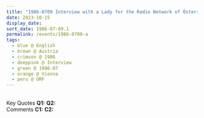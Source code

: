 ```yaml
---
title: "1986-0709 Interview with a Lady for the Radio Network of Österreichischer Rundfunk (ORF), About the Early Life, Vienna, Austria"
date: 2023-10-15
display_date: 
sort_date: 1986-07-09.1
permalink: /events/1986-0709-a
tags:
  - blue @ English
  - brown @ Austria
  - crimson @ 1986
  - deeppink @ Interview
  - green @ 1986-07
  - orange @ Vienna
  - peru @ ORF
---
```


<br>

<wave-list>
  <list-title color="DarkSeaGreen" width="55">Key Quotes</list-title>
  <list-item color="BlanchedAlmond" width="280"><b>Q1:</b> <i></i></list-item>
  <list-item color="Lavender" width="280"><b>Q2:</b> <i></i></list-item>
</wave-list>

<br>

<wave-list>
  <list-title color="DarkSeaGreen" width="55">Comments</list-title>
  <list-item color="BlanchedAlmond" width="280"><b>C1:</b> <i></i></list-item>
  <list-item color="Lavender" width="280"><b>C2:</b> <i></i></list-item>
</wave-list>